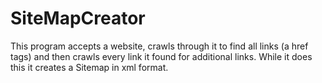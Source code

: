 # SiteMapCreator

This program accepts a website, crawls through it to find all links (a href tags) and then crawls every link it found for additional links. 
While it does this it creates a Sitemap in xml format.
